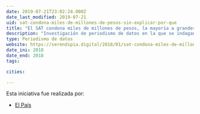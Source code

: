 ```yaml
---
date: 2019-07-21T23:02:24.000Z
date_last_modified: 2019-07-21
uid: sat-condona-miles-de-millones-de-pesos-sin-explicar-por-que
title: "El SAT condona miles de millones de pesos, la mayoría a grandes empresas, sin explicar por qué"
description: "Investigación de periodismo de datos en la que se indagan los movimientos irregulares en las que incidió el SAT (El Portal del Servicio de Administración Tributaria) de la Secretaría de Hacienda y Crédito Público entre el  2015 a 2017."
type: Periodismo de datos
website: https://serendipia.digital/2018/01/sat-condona-miles-de-millones-de-pesos-sin-explicar-por-que/
date_ini: 2018
date_end: 2018
tags:

cities: 

---
```


Esta iniciativa fue realizada por:

- [El País](/organizaciones/el-pais-col)
